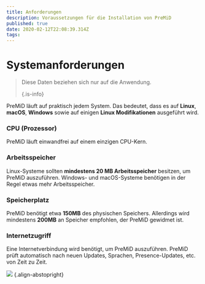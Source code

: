```yaml
---
title: Anforderungen
description: Voraussetzungen für die Installation von PreMiD
published: true
date: 2020-02-12T22:08:39.314Z
tags:
---
```


# Systemanforderungen

> Diese Daten beziehen sich nur auf die Anwendung. 
> 
> {.is-info}

PreMiD läuft auf praktisch jedem System. Das bedeutet, dass es auf **Linux**, **macOS**, **Windows** sowie auf einigen **Linux Modifikationen** ausgeführt wird.

### CPU (Prozessor)
PreMiD läuft einwandfrei auf einem einzigen CPU-Kern.

### Arbeitsspeicher
Linux-Systeme sollten **mindestens 20 MB Arbeitsspeicher** besitzen, um PreMiD auszuführen. Windows- und macOS-Systeme benötigen in der Regel etwas mehr Arbeitsspeicher.

### Speicherplatz
PreMiD benötigt etwa **150MB** des physischen Speichers. Allerdings wird mindestens **200MB** an Speicher empfohlen, der PreMiD gewidmet ist.

### Internetzugriff
Eine Internetverbindung wird benötigt, um PreMiD auszuführen. PreMiD prüft automatisch nach neuen Updates, Sprachen, Presence-Updates, etc. von Zeit zu Zeit.

![](https://a.icons8.com/ViUXyjOj/f4tFww/svg.svg) {.align-abstopright}
